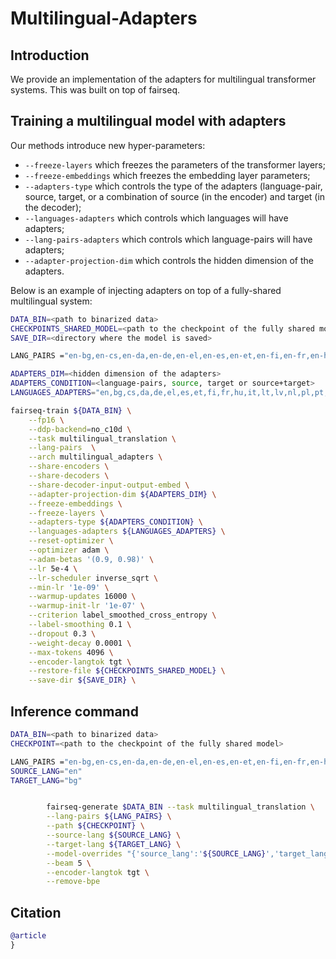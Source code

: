 # Multilingual-Adapters

## Introduction

We provide an implementation of the adapters for multilingual transformer systems. This was built on top of fairseq.

## Training a multilingual model with adapters

Our methods introduce new hyper-parameters:

+ `--freeze-layers` which freezes the parameters of the transformer layers;
+ `--freeze-embeddings` which freezes the embedding layer parameters;
+ `--adapters-type` which controls the type of the adapters (language-pair, source, target, or a combination of source (in the encoder) and target (in the decoder);
+ `--languages-adapters` which controls which languages will have adapters;
+ `--lang-pairs-adapters` which controls which language-pairs will have adapters;
+ `--adapter-projection-dim` which controls the hidden dimension of the adapters.

Below is an example of injecting adapters on top of a fully-shared multilingual system:


```bash
DATA_BIN=<path to binarized data>
CHECKPOINTS_SHARED_MODEL=<path to the checkpoint of the fully shared model>
SAVE_DIR=<directory where the model is saved>

LANG_PAIRS ="en-bg,en-cs,en-da,en-de,en-el,en-es,en-et,en-fi,en-fr,en-hu,en-it,en-lt,en-lv,en-nl,en-pl,en-pt,en-ro,en-sk,en-sl,en-sv,en-mt,en-hr,en-ga,bg-en,cs-en,da-en,de-en,el-en,es-en,et-en,fi-en,fr-en,hu-en,it-en,lt-en,lv-en,nl-en,pl-en,pt-en,ro-en,sk-en,sl-en,sv-en,mt-en,hr-en,ga-en"

ADAPTERS_DIM=<hidden dimension of the adapters>
ADAPTERS_CONDITION=<language-pairs, source, target or source+target>
LANGUAGES_ADAPTERS="en,bg,cs,da,de,el,es,et,fi,fr,hu,it,lt,lv,nl,pl,pt,ro,sk,sl,sv,mt,hr,ga"

fairseq-train ${DATA_BIN} \
    --fp16 \
    --ddp-backend=no_c10d \
    --task multilingual_translation \
    --lang-pairs  \
    --arch multilingual_adapters \
    --share-encoders \
    --share-decoders \
    --share-decoder-input-output-embed \
    --adapter-projection-dim ${ADAPTERS_DIM} \
    --freeze-embeddings \
    --freeze-layers \
    --adapters-type ${ADAPTERS_CONDITION} \
    --languages-adapters ${LANGUAGES_ADAPTERS} \
    --reset-optimizer \
    --optimizer adam \
    --adam-betas '(0.9, 0.98)' \
    --lr 5e-4 \
    --lr-scheduler inverse_sqrt \
    --min-lr '1e-09' \
    --warmup-updates 16000 \
    --warmup-init-lr '1e-07' \
    --criterion label_smoothed_cross_entropy \
    --label-smoothing 0.1 \
    --dropout 0.3 \
    --weight-decay 0.0001 \
    --max-tokens 4096 \
    --encoder-langtok tgt \
    --restore-file ${CHECKPOINTS_SHARED_MODEL} \
    --save-dir ${SAVE_DIR} \
```


## Inference command

```bash
DATA_BIN=<path to binarized data>
CHECKPOINT=<path to the checkpoint of the fully shared model>

LANG_PAIRS ="en-bg,en-cs,en-da,en-de,en-el,en-es,en-et,en-fi,en-fr,en-hu,en-it,en-lt,en-lv,en-nl,en-pl,en-pt,en-ro,en-sk,en-sl,en-sv,en-mt,en-hr,en-ga,bg-en,cs-en,da-en,de-en,el-en,es-en,et-en,fi-en,fr-en,hu-en,it-en,lt-en,lv-en,nl-en,pl-en,pt-en,ro-en,sk-en,sl-en,sv-en,mt-en,hr-en,ga-en"
SOURCE_LANG="en"
TARGET_LANG="bg"


        fairseq-generate $DATA_BIN --task multilingual_translation \
        --lang-pairs ${LANG_PAIRS} \
        --path ${CHECKPOINT} \
        --source-lang ${SOURCE_LANG} \
        --target-lang ${TARGET_LANG} \
        --model-overrides "{'source_lang':'${SOURCE_LANG}','target_lang':'${TARGET_LANG}'}" \
        --beam 5 \
        --encoder-langtok tgt \
        --remove-bpe 
```


## Citation
```bibtex
@article
}
```
